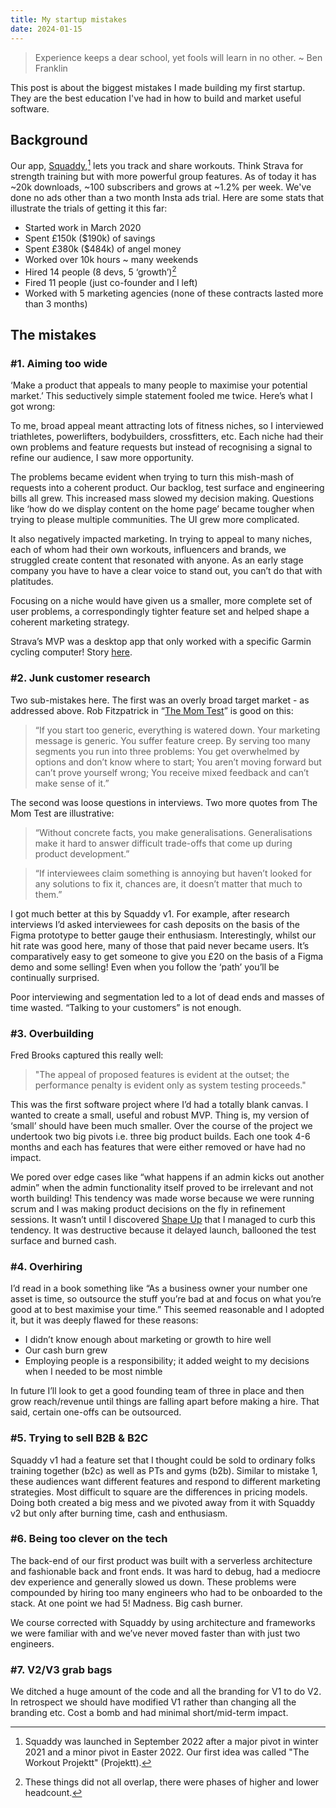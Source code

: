 ```yaml
---
title: My startup mistakes
date: 2024-01-15
---
```


> Experience keeps a dear school, yet fools will learn in no other. ~ Ben Franklin

This post is about the biggest mistakes I made building my first startup. They are the best education I've had in how to build and market useful software.

## Background

Our app, [Squaddy](https://squaddy.app),[^1] lets you track and share workouts. Think Strava for strength training but with more powerful group features. As of today it has ~20k downloads, ~100 subscribers and grows at ~1.2% per week. We've done no ads other than a two month Insta ads trial. Here are some stats that illustrate the trials of getting it this far:

- Started work in March 2020
- Spent £150k ($190k) of savings
- Spent £380k ($484k) of angel money
- Worked over 10k hours ~ many weekends
- Hired 14 people (8 devs, 5 ‘growth’)[^2]
- Fired 11 people (just co-founder and I left)
- Worked with 5 marketing agencies (none of these contracts lasted more than 3 months)

## The mistakes

### #1. Aiming too wide

‘Make a product that appeals to many people to maximise your potential market.’ This seductively simple statement fooled me twice. Here’s what I got wrong:

To me, broad appeal meant attracting lots of fitness niches, so I interviewed triathletes, powerlifters, bodybuilders, crossfitters, etc. Each niche had their own problems and feature requests but instead of recognising a signal to refine our audience, I saw more opportunity.

The problems became evident when trying to turn this mish-mash of requests into a coherent product. Our backlog, test surface and engineering bills all grew. This increased mass slowed my decision making. Questions like ‘how do we display content on the home page’ became tougher when trying to please multiple communities. The UI grew more complicated.

It also negatively impacted marketing. In trying to appeal to many niches, each of whom had their own workouts, influencers and brands, we struggled create content that resonated with anyone. As an early stage company you have to have a clear voice to stand out, you can’t do that with platitudes.

Focusing on a niche would have given us a smaller, more complete set of user problems, a correspondingly tighter feature set and helped shape a coherent marketing strategy.

Strava’s MVP was a desktop app that only worked with a specific Garmin cycling computer! Story [here](https://www.youtube.com/watch?v=STb34HA8WbE).

### #2. Junk customer research

Two sub-mistakes here. The first was an overly broad target market - as addressed above. Rob Fitzpatrick in “[The Mom Test](https://www.momtestbook.com/)” is good on this:

> “If you start too generic, everything is watered down. Your marketing message is generic. You suffer feature creep. By serving too many segments you run into three problems: You get overwhelmed by options and don’t know where to start; You aren’t moving forward but can’t prove yourself wrong; You receive mixed feedback and can’t make sense of it.”

The second was loose questions in interviews. Two more quotes from The Mom Test are illustrative:

> “Without concrete facts, you make generalisations. Generalisations make it hard to answer difficult trade-offs that come up during product development.”

> “If interviewees claim something is annoying but haven’t looked for any solutions to fix it, chances are, it doesn’t matter that much to them.”

I got much better at this by Squaddy v1. For example, after research interviews I’d asked interviewees for cash deposits on the basis of the Figma prototype to better gauge their enthusiasm. Interestingly, whilst our hit rate was good here, many of those that paid never became users. It’s comparatively easy to get someone to give you £20 on the basis of a Figma demo and some selling! Even when you follow the ‘path’ you’ll be continually surprised.

Poor interviewing and segmentation led to a lot of dead ends and masses of time wasted. “Talking to your customers” is not enough.

### #3. Overbuilding

Fred Brooks captured this really well:

> "The appeal of proposed features is evident at the outset; the performance penalty is evident only as system testing proceeds."

This was the first software project where I’d had a totally blank canvas. I wanted to create a small, useful and robust MVP. Thing is, my version of ‘small’ should have been much smaller. Over the course of the project we undertook two big pivots i.e. three big product builds. Each one took 4-6 months and each has features that were either removed or have had no impact.

We pored over edge cases like “what happens if an admin kicks out another admin” when the admin functionality itself proved to be irrelevant and not worth building! This tendency was made worse because we were running scrum and I was making product decisions on the fly in refinement sessions. It wasn’t until I discovered [Shape Up](https://basecamp.com/shapeup/1.1-chapter-02) that I managed to curb this tendency. It was destructive because it delayed launch, ballooned the test surface and burned cash.

### #4. Overhiring

I’d read in a book something like “As a business owner your number one asset is time, so outsource the stuff you’re bad at and focus on what you’re good at to best maximise your time.” This seemed reasonable and I adopted it, but it was deeply flawed for these reasons:

- I didn’t know enough about marketing or growth to hire well
- Our cash burn grew
- Employing people is a responsibility; it added weight to my decisions when I needed to be most nimble

In future I’ll look to get a good founding team of three in place and then grow reach/revenue until things are falling apart before making a hire. That said, certain one-offs can be outsourced.

### #5. Trying to sell B2B & B2C

Squaddy v1 had a feature set that I thought could be sold to ordinary folks training together (b2c) as well as PTs and gyms (b2b). Similar to mistake 1, these audiences want different features and respond to different marketing strategies. Most difficult to square are the differences in pricing models. Doing both created a big mess and we pivoted away from it with Squaddy v2 but only after burning time, cash and enthusiasm.

### #6. Being too clever on the tech

The back-end of our first product was built with a serverless architecture and fashionable back and front ends. It was hard to debug, had a mediocre dev experience and generally slowed us down. These problems were compounded by hiring too many engineers who had to be onboarded to the stack. At one point we had 5! Madness. Big cash burner.

We course corrected with Squaddy by using architecture and frameworks we were familiar with and we’ve never moved faster than with just two engineers.

### #7. V2/V3 grab bags

We ditched a huge amount of the code and all the branding for V1 to do V2. In retrospect we should have modified V1 rather than changing all the branding etc. Cost a bomb and had minimal short/mid-term impact.

[^2]: These things did not all overlap, there were phases of higher and lower headcount.
[^1]: Squaddy was launched in September 2022 after a major pivot in winter 2021 and a minor pivot in Easter 2022. Our first idea was called "The Workout Projektt" (Projektt).
